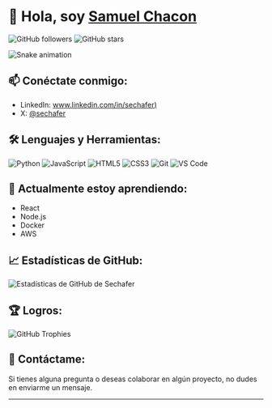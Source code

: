 # 👋 Hola, soy [Samuel Chacon](https://github.com/sechafer)

![GitHub followers](https://img.shields.io/github/followers/sechafer?style=social)
![GitHub stars](https://img.shields.io/github/stars/sechafer?style=social)

![Snake animation](https://github.com/sechafer/sechafer/blob/output/github-contribution-grid-snake.svg)

## 📫 Conéctate conmigo:
- LinkedIn: [www.linkedin.com/in/sechafer)](https://www.linkedin.com/in/sechafer)
- X: [@sechafer](https://x.com/sechafer)

## 🛠️ Lenguajes y Herramientas:
![Python](https://img.shields.io/badge/-Python-3776AB?style=flat&logo=python&logoColor=white)
![JavaScript](https://img.shields.io/badge/-JavaScript-F7DF1E?style=flat&logo=javascript&logoColor=black)
![HTML5](https://img.shields.io/badge/-HTML5-E34F26?style=flat&logo=html5&logoColor=white)
![CSS3](https://img.shields.io/badge/-CSS3-1572B6?style=flat&logo=css3&logoColor=white)
![Git](https://img.shields.io/badge/-Git-F05032?style=flat&logo=git&logoColor=white)
![VS Code](https://img.shields.io/badge/-VS%20Code-007ACC?style=flat&logo=visual-studio-code&logoColor=white)

## 🌱 Actualmente estoy aprendiendo:
- React
- Node.js
- Docker
- AWS


## 📈 Estadísticas de GitHub:
![Estadísticas de GitHub de Sechafer](https://github-readme-stats.vercel.app/api?username=sechafer&show_icons=true&theme=radical)

## 🏆 Logros:
![GitHub Trophies](https://github-profile-trophy.vercel.app/?username=sechafer&theme=juicyfresh)



## 💬 Contáctame:
Si tienes alguna pregunta o deseas colaborar en algún proyecto, no dudes en enviarme un mensaje.

---
